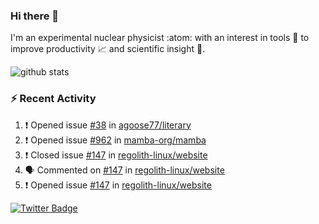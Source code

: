 ### Hi there 👋 

I'm an experimental nuclear physicist :atom: with an interest in tools :wrench: to improve productivity :chart_with_upwards_trend: and scientific insight :telescope:.

![github stats](https://github-readme-stats.vercel.app/api?username=agoose77&show_icons=true&hide_rank=true&hide_title=true&bg_color=30,e76445,904e95&text_color=efe3ec&icon_color=efe3ec)
<!--
**agoose77/agoose77** is a ✨ _special_ ✨ repository because its `README.md` (this file) appears on your GitHub profile.

Here are some ideas to get you started:

- 🔭 I’m currently working on ...
- 🌱 I’m currently learning ...
- 👯 I’m looking to collaborate on ...
- 🤔 I’m looking for help with ...
- 💬 Ask me about ...
- 📫 How to reach me: ...
- 😄 Pronouns: ...
- ⚡ Fun fact: ...
-->

### :zap: Recent Activity
<!--START_SECTION:activity-->
1. ❗️ Opened issue [#38](https://github.com/agoose77/literary/issues/38) in [agoose77/literary](https://github.com/agoose77/literary)
2. ❗️ Opened issue [#962](https://github.com/mamba-org/mamba/issues/962) in [mamba-org/mamba](https://github.com/mamba-org/mamba)
3. ❗️ Closed issue [#147](https://github.com/regolith-linux/website/issues/147) in [regolith-linux/website](https://github.com/regolith-linux/website)
4. 🗣 Commented on [#147](https://github.com/regolith-linux/website/issues/147) in [regolith-linux/website](https://github.com/regolith-linux/website)
5. ❗️ Opened issue [#147](https://github.com/regolith-linux/website/issues/147) in [regolith-linux/website](https://github.com/regolith-linux/website)
<!--END_SECTION:activity-->


[![Twitter Badge](https://img.shields.io/twitter/follow/agoose77?style=flat-square&logo=Twitter&logoColor=white&color=cornflowerblue)](https://twitter.com/agoose77)
